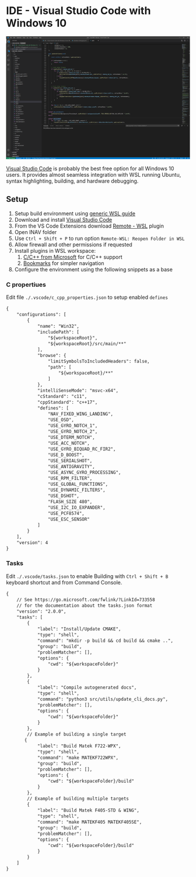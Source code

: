 # IDE - Visual Studio Code with Windows 10

![Visual Studio Code](assets/vscode01.png)

[Visual Studio Code](https://code.visualstudio.com/) is probably the best free option for all Windows 10 users. It provides almost seamless integration with WSL running Ubuntu, syntax highlighting, building, and hardware debugging.

## Setup

1. Setup build environment using [generic WSL guide](Building%20in%20Windows%2010%20with%20Linux%20Subsystem.md)
1. Download and install [Visual Studio Code](https://code.visualstudio.com/)
1. From the VS Code Extensions download [Remote - WSL](https://marketplace.visualstudio.com/items?itemName=ms-vscode-remote.remote-wsl) plugin
1. Open INAV folder
1. Use `Ctrl + Shift + P` to run option `Remote-WSL: Reopen Folder in WSL`
1. Allow firewall and other permissions if requested
1. Install plugins in WSL workspace:
    1. [C/C++ from Microsoft](https://marketplace.visualstudio.com/items?itemName=ms-vscode.cpptools) for C/C++ support
    1. [Bookmarks](https://marketplace.visualstudio.com/items?itemName=alefragnani.Bookmarks) for simpler navigation
1. Configure the environment using the following snippets as a base

### C propertiues

Edit file `./.vscode/c_cpp_properties.json` to setup enabled `defines`

```
{
    "configurations": [
        {
            "name": "Win32",
            "includePath": [
                "${workspaceRoot}",
                "${workspaceRoot}/src/main/**"
            ],
            "browse": {
                "limitSymbolsToIncludedHeaders": false,
                "path": [
                    "${workspaceRoot}/**"
                ]
            },
            "intelliSenseMode": "msvc-x64",
            "cStandard": "c11",
            "cppStandard": "c++17",
            "defines": [
                "NAV_FIXED_WING_LANDING",
                "USE_OSD",
                "USE_GYRO_NOTCH_1",
                "USE_GYRO_NOTCH_2",
                "USE_DTERM_NOTCH",
                "USE_ACC_NOTCH",
                "USE_GYRO_BIQUAD_RC_FIR2",
                "USE_D_BOOST",
                "USE_SERIALSHOT",
                "USE_ANTIGRAVITY",
                "USE_ASYNC_GYRO_PROCESSING",
                "USE_RPM_FILTER",
                "USE_GLOBAL_FUNCTIONS",
                "USE_DYNAMIC_FILTERS",
                "USE_DSHOT",
                "FLASH_SIZE 480",
                "USE_I2C_IO_EXPANDER",
                "USE_PCF8574",
                "USE_ESC_SENSOR"
            ]
        }
    ],
    "version": 4
}
```

### Tasks

Edit `./.vscode/tasks.json` to enable Building with `Ctrl + Shift + B` keyboard shortcut and from Command Console.

```
{
    // See https://go.microsoft.com/fwlink/?LinkId=733558
    // for the documentation about the tasks.json format
    "version": "2.0.0",
    "tasks": [
        {
            "label": "Install/Update CMAKE",
            "type": "shell",
            "command": "mkdir -p build && cd build && cmake ..",
            "group": "build",
            "problemMatcher": [],
            "options": {
                "cwd": "${workspaceFolder}"
            }
        },
        {
			"label": "Compile autogenerated docs",
			"type": "shell",
			"command": "python3 src/utils/update_cli_docs.py",
			"problemMatcher": [],
			"options": {
				"cwd": "${workspaceFolder}"
			}
		},
        // Example of building a single target
       {
            "label": "Build Matek F722-WPX",
            "type": "shell",
            "command": "make MATEKF722WPX",
            "group": "build",
            "problemMatcher": [],
            "options": {
                "cwd": "${workspaceFolder}/build"
            }
        },
        // Example of building multiple targets
        {
            "label": "Build Matek F405-STD & WING",
            "type": "shell",
            "command": "make MATEKF405 MATEKF405SE",
            "group": "build",
            "problemMatcher": [],
            "options": {
                "cwd": "${workspaceFolder}/build"
            }
        }
    ]
}
```

